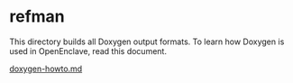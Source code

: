 refman
======

This directory builds all Doxygen output formats. To learn how Doxygen is used
in OpenEnclave, read this document.

[doxygen-howto.md](doxygen-howto.md)
